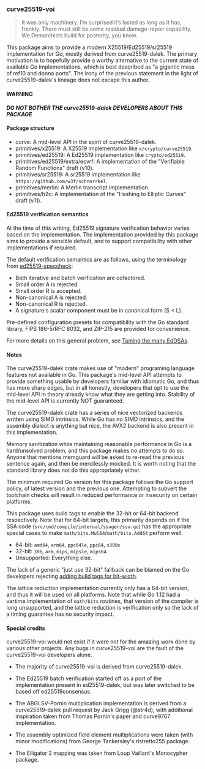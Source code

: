 ### curve25519-voi

> It was only machinery.  I’m surprised it’s lasted as long as it has,
> frankly.  There must still be some residual damage-repair capability.
> We Demarchists build for posterity, you know.

This package aims to provide a modern X25519/Ed25519/sr25519
implementation for Go, mostly derived from curve25519-dalek.  The
primary motivation is to hopefully provide a worthy alternative to
the current state of available Go implementations, which is best
described as "a gigantic mess of ref10 and donna ports".  The irony
of the previous statement in the light of curve25519-dalek's lineage
does not escape this author.

#### WARNING

***DO NOT BOTHER THE curve25519-dalek DEVELOPERS ABOUT THIS PACKAGE***

#### Package structure

 * curve: A mid-level API in the spirit of curve25519-dalek.
 * primitives/x25519: A X25519 implementation like `x/crypto/curve25519`.
 * primitives/ed25519: A Ed25519 implementation like `crypto/ed25519`.
 * primitives/ed25519/extra/ecvrf: A implementation of the "Verifiable Random Functions" draft (v10).
 * primitives/sr25519: A sr25519 implementation like `https://github.com/w3f/schnorrkel`.
 * primitives/merlin: A Merlin transcript implementation.
 * primitives/h2c: A implementation of the "Hashing to Elliptic Curves" draft (v11).

#### Ed25519 verification semantics

At the time of this writing, Ed25519 signature verification behavior
varies based on the implementation.  The implementation provided by
this package aims to provide a sensible default, and to support
compatibility with other implementations if required.

The default verification semantics are as follows, using the terminology
from [ed25519-speccheck][1]:

 * Both iterative and batch verification are cofactored.
 * Small order A is rejected.
 * Small order R is accepted.
 * Non-canonical A is rejected.
 * Non-canonical R is rejected.
 * A signature's scalar component must be in canonical form (S < L).

Pre-defined configuration presets for compatibility with the Go standard
library, FIPS 186-5/RFC 8032, and ZIP-215 are provided for convenience.

For more details on this general problem, see [Taming the many EdDSAs][2].

#### Notes

The curve25519-dalek crate makes use of "modern" programing language
features not available in Go.  This package's mid-level API attempts
to provide something usable by developers familiar with idiomatic Go,
and thus has more sharp edges, but in all honestly, developers that
opt to use the mid-level API in theory already know what they are
getting into.  Stability of the mid-level API is currently NOT
guaranteed.

The curve25519-dalek crate has a series of nice vectorized backends
written using SIMD intrinsics.  While Go has no SIMD intrinsics, and
the assembly dialect is anything but nice, the AVX2 backend is also
present in this implementation.

Memory sanitization while maintaining reasonable performance in Go is
a hard/unsolved problem, and this package makes no attempts to do so.
Anyone that mentions memguard will be asked to re-read the previous
sentence again, and then be mercilessly mocked.  It is worth noting
that the standard library does not do this appropriately either.

The minimum required Go version for this package follows the Go
support policy, of latest version and the previous one.  Attempting
to subvert the toolchain checks will result in reduced performance
or insecurity on certain platforms.

This package uses build tags to enable the 32-bit or 64-bit backend
respectively.  Note that for 64-bit targets, this primarily depends
on if the SSA code (`src/cmd/compile/internal/ssagen/ssa.go`) has
the appropriate special cases to make `math/bits.Mul64`/`math/bits.Add64`
perform well.

 * 64-bit: `amd64`, `arm64`, `ppc64le`, `ppc64`, `s390x`
 * 32-bit: `386`, `arm`, `mips`, `mipsle`, `mips64`
 * Unsupported: Everything else.

The lack of a generic "just use 32-bit" fallback can be blamed on
the Go developers rejecting [adding build tags for bit-width][3].

The lattice reduction implementation currently only has a 64-bit
version, and thus it will be used on all platforms.  Note that while
Go 1.12 had a vartime implementation of `math/bits` routines, that
version of the compiler is long unsupported, and the lattice reduction
is verification only so the lack of a timing guarantee has no security
impact.

#### Special credits

curve25519-voi would not exist if it were not for the amazing work
done by various other projects.  Any bugs in curve25519-voi are the
fault of the curve25519-voi developers alone.

 * The majority of curve25519-voi is derived from curve25519-dalek.

 * The Ed25519 batch verification started off as a port of the
   implementation present in ed25519-dalek, but was later switched
   to be based off ed25519consensus.

 * The ABGLSV-Pornin multiplication implementation is derived from
   a curve25519-dalek pull request by Jack Grigg (@str4d), with
   additional inspiration taken from Thomas Pornin's paper and
   curve9767 implementation.

 * The assembly optimized field element multiplications were taken
   (with minor modifications) from George Tankersley's ristretto255
   package.

 * The Elligator 2 mapping was taken from Loup Vaillant's Monocypher
   package.

[1]: https://github.com/novifinancial/ed25519-speccheck
[2]: https://eprint.iacr.org/2020/1244.pdf
[3]: https://github.com/golang/go/issues/33388
